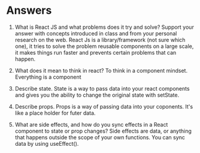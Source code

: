 # Answers

1. What is React JS and what problems does it try and solve? Support your answer with concepts introduced in class and from your personal research on the web.
    React Js is a library/framework (not sure which one), it tries to solve the problem reusable components on a large scale, it makes things run faster and prevents certain problems that can happen.

1. What does it mean to think in react?
    To think in a component mindset. Everything is a component

1. Describe state.
    State is a way to pass data into your react components and gives you the ability to change the original state with setState.

1. Describe props.
    Props is a way of passing data into your coponents. It's like a place holder for futer data.

1. What are side effects, and how do you sync effects in a React component to state or prop changes?
    Side effects are data, or anything that happens outside the scope of your own functions. You can sync data by using useEffect().
